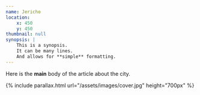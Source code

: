 ```yaml
---
name: Jericho
location:
    x: 450
    y: 450
thumbnail: null
synopsis: |
    This is a synopsis.
    It can be many lines.
    And allows for **simple** formatting.
---
```


Here is the **main** body of the article about the city.

{% include parallax.html url="/assets/images/cover.jpg" height="700px" %}
